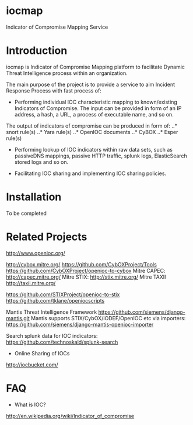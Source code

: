 iocmap
======
Indicator of Compromise Mapping Service

Introduction
============

iocmap is Indicator of Compromise Mapping platform to facilitate
Dynamic Threat Intelligence process within an organization.

The main purpose of the project is to provide a service to aim Incident Response
Process with fast process of:

- Performing individual IOC characteristic mapping to known/existing Indicators of
Compromise.
The input can be provided in form of an IP address, a hash, a URL, a
process of executable name, and so on.

The output of indicators of compromise can be produced in
form of:
 ..* snort rule(s)
 ..* Yara rule(s)
 ..* OpenIOC documents
 ..* CyBOX
 ..* Esper rule(s)



- Performing lookup of IOC indicators within raw data sets, such as
passiveDNS mappings, passive HTTP traffic, splunk logs, ElasticSearch
stored logs and so on.


- Facilitating IOC sharing and implementing IOC sharing policies.

Installation
============
 To be completed


Related Projects
================
http://www.openioc.org/


http://cybox.mitre.org/
https://github.com/CybOXProject/Tools
https://github.com/CybOXProject/openioc-to-cybox
Mitre CAPEC:
http://capec.mitre.org/
Mitre STIX:
http://stix.mitre.org/
Mitre TAXII
http://taxii.mitre.org/


https://github.com/STIXProject/openioc-to-stix
https://github.com/tklane/openiocscripts

Mantis Threat Intelligence Framework
https://github.com/siemens/django-mantis.git
Mantis supports STIX/CybOX/IODEF/OpenIOC etc via
importers: https://github.com/siemens/django-mantis-openioc-importer


Search splunk data for IOC indicators:
https://github.com/technoskald/splunk-search

* Online Sharing of IOCs

http://iocbucket.com/


FAQ
===

- What is IOC?

http://en.wikipedia.org/wiki/Indicator_of_compromise
       








